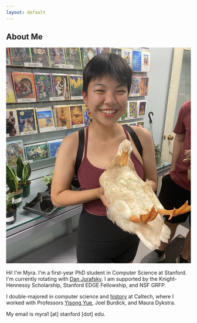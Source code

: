 ```yaml
---
layout: default
---
```


## About Me

<img class="profile-picture" src="imgs/duck.jpg">

Hi! I'm Myra. I'm a first-year PhD student in Computer Science at Stanford. I'm currently rotating with <a href="https://web.stanford.edu/~jurafsky">Dan Jurafsky</a>. I am supported by the Knight-Hennessy Scholarship, Stanford EDGE Fellowship, and NSF GRFP.

I double-majored in computer science and <a href="https://thesis.library.caltech.edu/14990/">history</a> at Caltech, where I worked with Professors <a href="http://www.yisongyue.com/">Yisong Yue</a>, Joel Burdick, and Maura Dykstra.
 
My email is myra1 [at] stanford [dot] edu. 



<!-- <center><img style="max-height: 100px;" src="tontonsnail.gif"></center> -->

